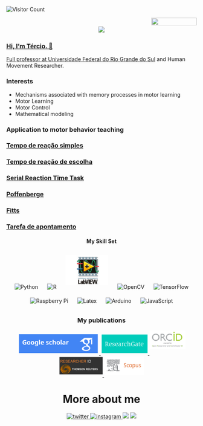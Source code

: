 ![Visitor Count](https://profile-counter.glitch.me/Envoy-VC/count.svg)
<div style="text-align: right">
<img src="https://jojoee.jojoee.com/api/utcnow?refresh" width="120" height="20">
</div>

<div align="center">
  <a href="https://github.com/apolinario-souza">
  <img height="180em" src="https://github-readme-stats.vercel.app/api?username=apolinario-souza&show_icons=true&theme=swift&include_all_commits=true&count_private=true"/>
 </div>

  
  
  
### Hi, I’m Tércio. 👋

  
Full professor at [Universidade Federal do Rio Grande do Sul](https://www.ufrgs.br/esefid/site/) and Human Movement Researcher.

### Interests
- Mechanisms associated with memory processes in motor learning
- Motor Learning
- Motor Control
- Mathematical modeling

### Application to motor behavior teaching
<div align="center">

<h3 align="left"><a href="https://apolinario-souza.github.io/com_html/Tempo_de_reacao_simples.html">Tempo de reação simples</a></h3>

<h3 align="left"><a href="https://apolinario-souza.github.io/com_html/Tempo_de_reacao_de_escolha.html">Tempo de reação de escolha</a></h3>

<h3 align="left"><a href="https://apolinario-souza.github.io/com_html/SRTT.html">Serial Reaction Time Task</a></h3>

<h3 align="left"><a href="https://apolinario-souza.github.io/com_html/Poffenberge.html">Poffenberge</a></h3>

<h3 align="left"><a href="https://apolinario-souza.github.io/com_html/Fitts.html">Fitts</a></h3>

<h3 align="left"><a href="https://apolinario-souza.github.io/com_html/Apontamento.html">Tarefa de apontamento</a></h3>


#### My Skill Set  

<div align="center">
<img style="margin: 10px" src="https://profilinator.rishav.dev/skills-assets/python-original.svg" alt="Python" height="50" />  
<img style="margin: 10px" src="https://profilinator.rishav.dev/skills-assets/r.svg" alt="R" height="50" /> 
  <img style="margin: 10px" src="https://github.com/apolinario-souza/apolinario-souza/blob/main/img/labview.svg" alt="labview" height="80" />
<img style="margin: 10px" src="https://profilinator.rishav.dev/skills-assets/opencv-icon.svg" alt="OpenCV" height="50" />  
<img style="margin: 10px" src="https://profilinator.rishav.dev/skills-assets/tensorflow-icon.svg" alt="TensorFlow" height="50" />  
<img style="margin: 10px" src="https://profilinator.rishav.dev/skills-assets/raspberrypi.png" alt="Raspberry Pi" height="50" />  
<img style="margin: 10px" src="https://profilinator.rishav.dev/skills-assets/latex.png" alt="Latex" height="50" /> 
<img style="margin: 10px" src="https://profilinator.rishav.dev/skills-assets/arduino.png" alt="Arduino" height="50" /> 
<img style="margin: 10px" src="https://profilinator.rishav.dev/skills-assets/javascript-original.svg" alt="JavaScript" height="50" /> 

</div>


### My publications
<div align="center">  
<a href="https://scholar.google.com.br/citations?user=5qqDi0oAAAAJ&hl=pt-BR" target="_blank">
<img src="https://github.com/apolinario-souza/apolinario-souza/blob/main/img/scholar.svg" alt=scholar height="50" style="margin-bottom: 5px;"  />
</a>
<a href="https://researchgate.net/profile/Tercio-Apolinario-Souza" target="_blank">
<img src="https://github.com/apolinario-souza/apolinario-souza/blob/main/img/RG.svg" alt=RG height="50" style="margin-bottom: 5px;"  />
</a>
<a href="https://orcid.org/0000-0002-2136-0238" target="_blank">
<img src="https://github.com/apolinario-souza/apolinario-souza/blob/main/img/orcid.svg" alt=orcid height="50" style="margin-bottom: 15px;"  />
</a>
<a href="https://publons.com/researcher/2206133/tercio-apolinario-souza/" target="_blank">
<img src="https://github.com/apolinario-souza/apolinario-souza/blob/main/img/researcherid.svg" alt=researcherid height="50" style="margin-bottom: 5px;"  />
</a>
<a href="https://www.scopus.com/authid/detail.uri?authorId=56816867700" target="_blank">
<img src="https://github.com/apolinario-souza/apolinario-souza/blob/main/img/scopus.svg" alt=researcherid height="50" style="margin-bottom: 5px;"  />
</a>

<br/>  
 </div>

# More about me 
<div align="center">

<a href="https://twitter.com/edf_tercio" target="_blank">
<img src=https://img.shields.io/badge/twitter-%2300acee.svg?&style=for-the-badge&logo=twitter&logoColor=white alt=twitter style="margin-bottom: 5px;" />
</a>
<a href="https://instagram.com/tercio_apolinario" target="_blank">
<img src=https://img.shields.io/badge/-Instagram-%23E4405F?style=for-the-badge&logo=instagram&logoColor=white alt=instagram style="margin-bottom: 5px;" />
</a> 
<a href="https://www.youtube.com/channel/UCyqaQ-qwKH1JVPDHB7QfdIg" target="_blank"><img src="https://img.shields.io/badge/YouTube-FF0000?style=for-the-badge&logo=youtube&logoColor=white" target="_blank"></a>
<a href="https://www.twitch.tv/apolinariosouza" target="_blank"><img src="https://img.shields.io/badge/Twitch-9146FF?style=for-the-badge&logo=twitch&logoColor=white" target="_blank"></a>

<br/>  
 </div>



